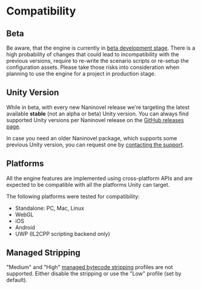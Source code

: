 # Compatibility

## Beta

Be aware, that the engine is currently in [beta development stage](https://github.com/Elringus/NaninovelWeb/milestone/1). There is a high probability of changes that could lead to incompatibility with the previous versions, require to re-write the scenario scripts or re-setup the configuration assets. Please take those risks into consideration when planning to use the engine for a project in production stage. 

## Unity Version

While in beta, with every new Naninovel release we're targeting the latest available **stable** (not an alpha or beta) Unity version. You can always find supported Unity versions per Naninovel release on the [GitHub releases page](https://github.com/Elringus/NaninovelWeb/releases). 

In case you need an older Naninovel package, which supports some previous Unity version, you can request one by [contacting the support](/support/).

## Platforms

All the engine features are implemented using cross-platform APIs and are expected to be compatible with all the platforms Unity can target. 

The following platforms were tested for compatibility:
* Standalone: PC, Mac, Linux
* WebGL
* iOS
* Android
* UWP (IL2CPP scripting backend only)

## Managed Stripping

"Medium" and "High" [managed bytecode stripping](https://docs.unity3d.com/Manual/IL2CPP-BytecodeStripping) profiles are not supported. Either disable the stripping or use the "Low" profile (set by default).
